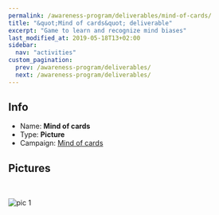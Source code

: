 ```yaml
---
permalink: /awareness-program/deliverables/mind-of-cards/
title: "&quot;Mind of cards&quot; deliverable"
excerpt: "Game to learn and recognize mind biases"
last_modified_at: 2019-05-18T13+02:00
sidebar:
  nav: "activities"
custom_pagination:
  prev: /awareness-program/deliverables/
  next: /awareness-program/deliverables/
---
```


<!-- Please fill in the information below each header according to the instructions.

       - Do NOT remove section headers. Instead add the placeholder text if the section is not needed.
       - You can leave the comments. They can be helpful when editing the issue later on.
       - Replace brackets with appropriate information (unless part of a link), leaving formatting intact.
       - The non-comments texts below provide examples, unless they are placeholder text

    Note: You will not be wasting your time documenting all this. The information in this issue
          should be copied to the Deliverable README.md after your feedback is incorporated.
-->

## Info

<!-- Provide short name, which is actual title that is used when publishing. Also add the link to community forum topic that is used for general discussion.

The deliverable type is , in this case, 'Video'. For other deliverables this can be anything, such as Website, Image, Blog, Press Release, Meetup, Advert, etc.
-->

- Name: **Mind of cards**
- Type: **Picture**
- Campaign: [Mind of cards](/awareness-program/campaigns/mind-of-cards/)


## Pictures

<br/>

![pic 1](/assets/images/campaigns/deliverable-mind-of-cards/cards.png)
